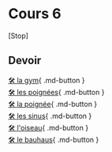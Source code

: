 # Cours 6

[Stop]


## Devoir 
 [🛠️ la gym](/exercices_photoshop/vecteur_gym.md){ .md-button }  <br> 
 [🛠️ les poignées](/devoirs_photoshop/vecteur_deux_poignees.md){ .md-button }  <br> 
 [🛠️ la poignée](./devoirs_photoshop/vecteur_une_poignee.md){ .md-button }  <br> 
 [🛠️ les sinus](./devoirs_photoshop/vecteur_sinus.md){ .md-button }  <br> 
 [🛠️ l'oiseau](./devoirs_photoshop/vecteur_courbe.md){ .md-button }  <br> 
 [🛠️ le bauhaus](./devoirs_photoshop/vecteur_bauhaus.md){ .md-button }  <br> 
